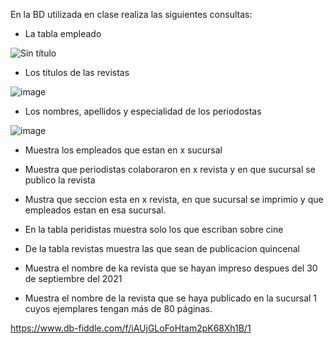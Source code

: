 En la BD utilizada en clase realiza las siguientes consultas:

* La tabla empleado

![Sin título](https://user-images.githubusercontent.com/104279978/172028242-7f47e379-8fd5-4064-99dc-0af903644151.jpg)

* Los titulos de las revistas

![image](https://user-images.githubusercontent.com/104279978/172028325-842ea239-c864-49b5-ad51-c7b37a538afa.png)


* Los nombres, apellidos y especialidad de los periodostas

![image](https://user-images.githubusercontent.com/104279978/172028416-2aa8c059-8d39-49e7-8dab-96a27eafffc0.png)


* Muestra los empleados que estan en x sucursal



* Muestra que periodistas colaboraron en x revista y en que sucursal se publico la revista



* Mustra que seccion esta en x revista, en que sucursal se imprimio y que empleados estan en esa sucursal.



* En la tabla peridistas muestra solo los que escriban sobre cine



* De la tabla revistas muestra las que sean de publicacion quincenal



* Muestra el nombre de ka revista que se hayan impreso despues del 30 de septiembre del 2021



* Muestra el nombre de la revista que se haya publicado en la sucursal 1 cuyos ejemplares tengan más de 80 páginas.



https://www.db-fiddle.com/f/iAUjGLoFoHtam2pK68Xh1B/1

